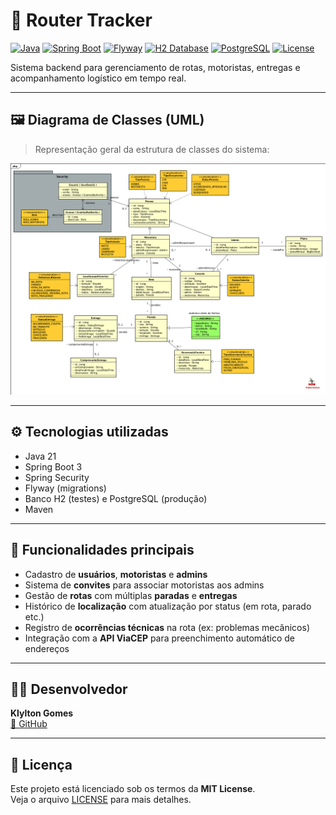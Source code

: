# 🚚 Router Tracker

[![Java](https://img.shields.io/badge/Java-21-blue?logo=java)](https://www.oracle.com/java/)
[![Spring Boot](https://img.shields.io/badge/Spring_Boot-3.x-brightgreen?logo=spring-boot)](https://spring.io/projects/spring-boot)
[![Flyway](https://img.shields.io/badge/Flyway-migrations-red?logo=flyway)](https://flywaydb.org/)
[![H2 Database](https://img.shields.io/badge/DB-H2-lightgrey?logo=h2database)](https://www.h2database.com/)
[![PostgreSQL](https://img.shields.io/badge/DB-PostgreSQL-blue?logo=postgresql)](https://www.postgresql.org/)
[![License](https://img.shields.io/badge/license-MIT-blue.svg)](LICENSE)

Sistema backend para gerenciamento de rotas, motoristas, entregas e acompanhamento logístico em tempo real.

---

## 🖼️ Diagrama de Classes (UML)

> Representação geral da estrutura de classes do sistema:

![Diagrama UML](./UML_Router_Tracker.png)

---

## ⚙️ Tecnologias utilizadas

- Java 21
- Spring Boot 3
- Spring Security
- Flyway (migrations)
- Banco H2 (testes) e PostgreSQL (produção)
- Maven

---

## 📌 Funcionalidades principais

- Cadastro de **usuários**, **motoristas** e **admins**
- Sistema de **convites** para associar motoristas aos admins
- Gestão de **rotas** com múltiplas **paradas** e **entregas**
- Histórico de **localização** com atualização por status (em rota, parado etc.)
- Registro de **ocorrências técnicas** na rota (ex: problemas mecânicos)
- Integração com a **API ViaCEP** para preenchimento automático de endereços

---

## 🧑‍💻 Desenvolvedor

**Klylton Gomes**  
[🔗 GitHub](https://github.com/KlyltonGomes)

---

## 📝 Licença

Este projeto está licenciado sob os termos da **MIT License**.  
Veja o arquivo [LICENSE](./LICENSE) para mais detalhes.

